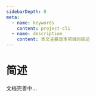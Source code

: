 ```yaml
---
sidebarDepth: 0
meta:
  - name: keywords
    content: project-cli
  - name: description
    content: 本文主要是本项目的简述
---
```


# 简述


文档完善中...